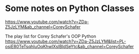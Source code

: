 # Some notes on Python Classes

https://www.youtube.com/watch?v=ZDa-Z5JzLYM&ab_channel=CoreySchafer


The play list for Corey Schafer's OOP Python
https://www.youtube.com/watch?v=ZDa-Z5JzLYM&list=PL-osiE80TeTsqhIuOqKhwlXsIBIdSeYtc&ab_channel=CoreySchafer